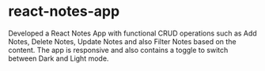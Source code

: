 # react-notes-app
Developed a React Notes App with functional CRUD operations such as Add Notes, Delete Notes, Update Notes and also Filter Notes
based on the content. The app is responsive and also contains a toggle to switch between Dark and Light mode.
